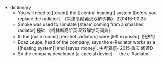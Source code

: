 - dictionary
    - You will need to [[drain]] the [[central heating]] system [before you replace the radiator]. 《牛津高阶英汉双解词典》
220416-00:25
    - Smoke was used to simulate [steam coming from a smashed radiator] 撞碎 《柯林斯高阶英汉双解学习词典》
    - In the [main rooms] [red-hot radiators] were [left exposed]. 炽热的
    - Boaz Leupe, head of the company, says the e-Radiator works as a [[heating system]] and [saves money]. 中考真题- 2015 重庆 阅读D
    - So the company developed [a special device] — the e-Radiator. 
